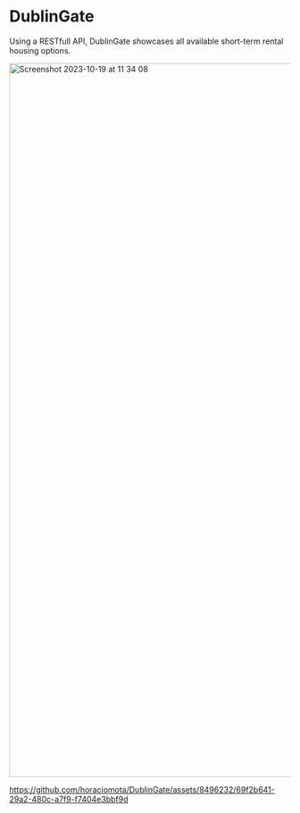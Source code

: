 # DublinGate
Using a RESTfull API, DublinGate showcases all available short-term rental housing options.


<img width="1280" alt="Screenshot 2023-10-19 at 11 34 08" src="https://github.com/horaciomota/DublinGate/assets/8496232/3fa3f9f1-27fe-4275-84f2-f8d08d89a99d">


https://github.com/horaciomota/DublinGate/assets/8496232/69f2b641-29a2-480c-a7f9-f7404e3bbf9d

